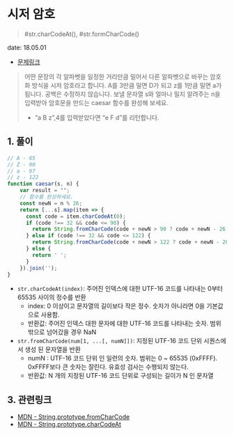 # 시저 암호

> #str.charCodeAt(), #str.formCharCode()

date: 18.05.01

* [문제링크](https://programmers.co.kr/learn/challenge_codes/24)

> 어떤 문장의 각 알파벳을 일정한 거리만큼 밀어서 다른 알파벳으로 바꾸는 암호화 방식을 시저 암호라고 합니다.
A를 3만큼 밀면 D가 되고 z를 1만큼 밀면 a가 됩니다. 공백은 수정하지 않습니다.
보낼 문자열 s와 얼마나 밀지 알려주는 n을 입력받아 암호문을 만드는 caesar 함수를 완성해 보세요.
> + “a B z”,4를 입력받았다면 “e F d”를 리턴합니다.

## 1. 풀이

```js
// A - 65
// Z - 90
// a - 97
// z - 122
function caesar(s, n) {
	var result = "";
	// 함수를 완성하세요.
	const newN = n % 26;
	return [...s].map(item => {
	  const code = item.charCodeAt(0);
	  if (code !== 32 && code <= 90) {
	    return String.fromCharCode(code + newN > 90 ? code + newN - 26 : code + newN);
	  } else if (code !== 32 && code <= 122) {
	    return String.fromCharCode(code + newN > 122 ? code + newN - 26 : code + newN);
	  } else {
	    return ' ';
	  }
	}).join('');
}
```

+ `str.charCodeAt(index)`: 주어진 인덱스에 대한 UTF-16 코드를 나타내는 0부터 65535 사이의 정수를 반환
  - index: 0 이상이고 문자열의 길이보다 작은 정수. 숫자가 아니라면 0을 기본값으로 사용함. 
  - 반환값: 주어진 인덱스 대한 문자에 대한 UTF-16 코드를 나타내는 숫자. 범위 밖으로 넘어갔을 경우 NaN
+ `str.fromCharCode(num[1, ...[, numN]])`: 지정된 UTF-16 코드 단위 시퀀스에서 생성 된 문자열을 반환
  - numN : UTF-16 코드 단위 인 일련의 숫자. 범위는 0 ~ 65535 (0xFFFF). 0xFFFF보다 큰 숫자는 잘린다. 유효성 검사는 수행되지 않는다.
  - 반환값: N 개의 지정된 UTF-16 코드 단위로 구성되는 길이가 N 인 문자열

## 3. 관련링크

+ [MDN - String.prototype.fromCharCode](https://developer.mozilla.org/en-US/docs/Web/JavaScript/Reference/Global_Objects/String/fromCharCode)
+ [MDN - String.prototype.charCodeAt](https://developer.mozilla.org/en-US/docs/Web/JavaScript/Reference/Global_Objects/String/charCodeAt)